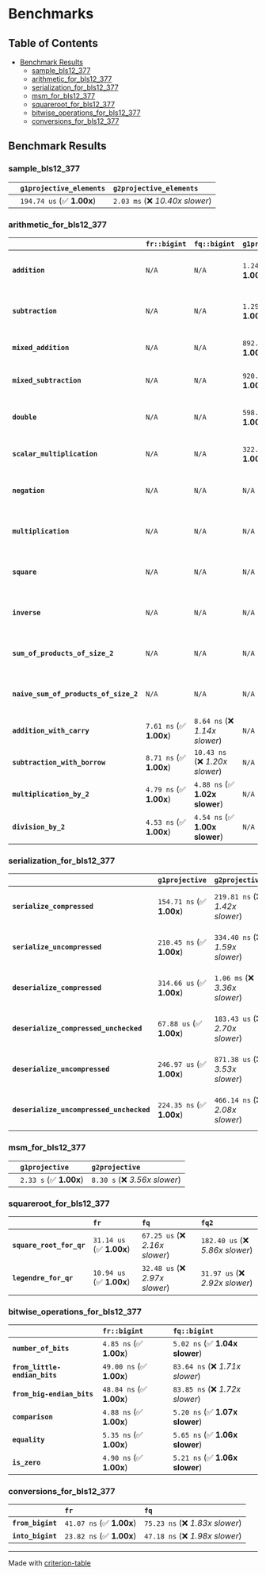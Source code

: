 # Benchmarks

## Table of Contents

- [Benchmark Results](#benchmark-results)
    - [sample_bls12_377](#sample_bls12_377)
    - [arithmetic_for_bls12_377](#arithmetic_for_bls12_377)
    - [serialization_for_bls12_377](#serialization_for_bls12_377)
    - [msm_for_bls12_377](#msm_for_bls12_377)
    - [squareroot_for_bls12_377](#squareroot_for_bls12_377)
    - [bitwise_operations_for_bls12_377](#bitwise_operations_for_bls12_377)
    - [conversions_for_bls12_377](#conversions_for_bls12_377)

## Benchmark Results

### sample_bls12_377

|        | `g1projective_elements`          | `g2projective_elements`           |
|:-------|:---------------------------------|:--------------------------------- |
|        | `194.74 us` (✅ **1.00x**)        | `2.03 ms` (❌ *10.40x slower*)     |

### arithmetic_for_bls12_377

|                                       | `fr::bigint`            | `fq::bigint`                    | `g1projective`            | `g2projective`                 | `fq2`                            | `fq12`                            | `fq`                              | `fr`                              |
|:--------------------------------------|:------------------------|:--------------------------------|:--------------------------|:-------------------------------|:---------------------------------|:----------------------------------|:----------------------------------|:--------------------------------- |
| **`addition`**                        | `N/A`                   | `N/A`                           | `1.24 us` (✅ **1.00x**)   | `4.79 us` (❌ *3.86x slower*)   | `23.16 ns` (🚀 **53.67x faster**) | `179.05 ns` (🚀 **6.94x faster**)  | `12.52 ns` (🚀 **99.25x faster**)  | `8.70 ns` (🚀 **142.78x faster**)  |
| **`subtraction`**                     | `N/A`                   | `N/A`                           | `1.29 us` (✅ **1.00x**)   | `4.85 us` (❌ *3.75x slower*)   | `23.19 ns` (🚀 **55.74x faster**) | `159.06 ns` (🚀 **8.13x faster**)  | `12.75 ns` (🚀 **101.43x faster**) | `8.81 ns` (🚀 **146.81x faster**)  |
| **`mixed_addition`**                  | `N/A`                   | `N/A`                           | `892.26 ns` (✅ **1.00x**) | `3.44 us` (❌ *3.86x slower*)   | `N/A`                            | `N/A`                             | `N/A`                             | `N/A`                             |
| **`mixed_subtraction`**               | `N/A`                   | `N/A`                           | `920.06 ns` (✅ **1.00x**) | `3.48 us` (❌ *3.78x slower*)   | `N/A`                            | `N/A`                             | `N/A`                             | `N/A`                             |
| **`double`**                          | `N/A`                   | `N/A`                           | `598.36 ns` (✅ **1.00x**) | `2.25 us` (❌ *3.77x slower*)   | `12.27 ns` (🚀 **48.76x faster**) | `70.94 ns` (🚀 **8.43x faster**)   | `7.13 ns` (🚀 **83.93x faster**)   | `5.92 ns` (🚀 **101.00x faster**)  |
| **`scalar_multiplication`**           | `N/A`                   | `N/A`                           | `322.39 us` (✅ **1.00x**) | `1.16 ms` (❌ *3.60x slower*)   | `N/A`                            | `N/A`                             | `N/A`                             | `N/A`                             |
| **`negation`**                        | `N/A`                   | `N/A`                           | `N/A`                     | `N/A`                          | `22.55 ns` (❌ *3.65x slower*)    | `102.88 ns` (❌ *16.66x slower*)   | `18.15 ns` (❌ *2.94x slower*)     | `6.18 ns` (✅ **1.00x**)           |
| **`multiplication`**                  | `N/A`                   | `N/A`                           | `N/A`                     | `N/A`                          | `271.00 ns` (❌ *6.09x slower*)   | `7.12 us` (❌ *160.02x slower*)    | `76.29 ns` (❌ *1.72x slower*)     | `44.46 ns` (✅ **1.00x**)          |
| **`square`**                          | `N/A`                   | `N/A`                           | `N/A`                     | `N/A`                          | `242.96 ns` (❌ *6.74x slower*)   | `5.02 us` (❌ *139.36x slower*)    | `66.24 ns` (❌ *1.84x slower*)     | `36.03 ns` (✅ **1.00x**)          |
| **`inverse`**                         | `N/A`                   | `N/A`                           | `N/A`                     | `N/A`                          | `15.18 us` (❌ *2.15x slower*)    | `27.49 us` (❌ *3.90x slower*)     | `14.84 us` (❌ *2.10x slower*)     | `7.05 us` (✅ **1.00x**)           |
| **`sum_of_products_of_size_2`**       | `N/A`                   | `N/A`                           | `N/A`                     | `N/A`                          | `588.34 ns` (❌ *9.58x slower*)   | `14.57 us` (❌ *237.38x slower*)   | `118.42 ns` (❌ *1.93x slower*)    | `61.40 ns` (✅ **1.00x**)          |
| **`naive_sum_of_products_of_size_2`** | `N/A`                   | `N/A`                           | `N/A`                     | `N/A`                          | `577.56 ns` (❌ *6.49x slower*)   | `14.47 us` (❌ *162.64x slower*)   | `163.06 ns` (❌ *1.83x slower*)    | `88.96 ns` (✅ **1.00x**)          |
| **`addition_with_carry`**             | `7.61 ns` (✅ **1.00x**) | `8.64 ns` (❌ *1.14x slower*)    | `N/A`                     | `N/A`                          | `N/A`                            | `N/A`                             | `N/A`                             | `N/A`                             |
| **`subtraction_with_borrow`**         | `8.71 ns` (✅ **1.00x**) | `10.43 ns` (❌ *1.20x slower*)   | `N/A`                     | `N/A`                          | `N/A`                            | `N/A`                             | `N/A`                             | `N/A`                             |
| **`multiplication_by_2`**             | `4.79 ns` (✅ **1.00x**) | `4.88 ns` (✅ **1.02x slower**)  | `N/A`                     | `N/A`                          | `N/A`                            | `N/A`                             | `N/A`                             | `N/A`                             |
| **`division_by_2`**                   | `4.53 ns` (✅ **1.00x**) | `4.54 ns` (✅ **1.00x slower**)  | `N/A`                     | `N/A`                          | `N/A`                            | `N/A`                             | `N/A`                             | `N/A`                             |

### serialization_for_bls12_377

|                                          | `g1projective`            | `g2projective`                   | `fr`                               | `fq`                               | `fq2`                               | `fq12`                            |
|:-----------------------------------------|:--------------------------|:---------------------------------|:-----------------------------------|:-----------------------------------|:------------------------------------|:--------------------------------- |
| **`serialize_compressed`**               | `154.71 ns` (✅ **1.00x**) | `219.81 ns` (❌ *1.42x slower*)   | `30.68 ns` (🚀 **5.04x faster**)    | `57.07 ns` (🚀 **2.71x faster**)    | `109.43 ns` (✅ **1.41x faster**)    | `695.36 ns` (❌ *4.49x slower*)    |
| **`serialize_uncompressed`**             | `210.45 ns` (✅ **1.00x**) | `334.40 ns` (❌ *1.59x slower*)   | `31.23 ns` (🚀 **6.74x faster**)    | `55.77 ns` (🚀 **3.77x faster**)    | `109.29 ns` (🚀 **1.93x faster**)    | `695.40 ns` (❌ *3.30x slower*)    |
| **`deserialize_compressed`**             | `314.66 us` (✅ **1.00x**) | `1.06 ms` (❌ *3.36x slower*)     | `52.58 ns` (🚀 **5984.44x faster**) | `93.21 ns` (🚀 **3375.79x faster**) | `209.84 ns` (🚀 **1499.54x faster**) | `1.28 us` (🚀 **245.29x faster**)  |
| **`deserialize_compressed_unchecked`**   | `67.88 us` (✅ **1.00x**)  | `183.43 us` (❌ *2.70x slower*)   | `52.72 ns` (🚀 **1287.59x faster**) | `93.53 ns` (🚀 **725.77x faster**)  | `210.08 ns` (🚀 **323.10x faster**)  | `1.28 us` (🚀 **53.07x faster**)   |
| **`deserialize_uncompressed`**           | `246.97 us` (✅ **1.00x**) | `871.38 us` (❌ *3.53x slower*)   | `52.41 ns` (🚀 **4712.41x faster**) | `93.41 ns` (🚀 **2643.91x faster**) | `209.34 ns` (🚀 **1179.74x faster**) | `1.28 us` (🚀 **192.99x faster**)  |
| **`deserialize_uncompressed_unchecked`** | `224.35 ns` (✅ **1.00x**) | `466.14 ns` (❌ *2.08x slower*)   | `52.40 ns` (🚀 **4.28x faster**)    | `93.31 ns` (🚀 **2.40x faster**)    | `209.42 ns` (✅ **1.07x faster**)    | `1.28 us` (❌ *5.72x slower*)      |

### msm_for_bls12_377

|        | `g1projective`          | `g2projective`                 |
|:-------|:------------------------|:------------------------------ |
|        | `2.33 s` (✅ **1.00x**)  | `8.30 s` (❌ *3.56x slower*)    |

### squareroot_for_bls12_377

|                          | `fr`                     | `fq`                            | `fq2`                             |
|:-------------------------|:-------------------------|:--------------------------------|:--------------------------------- |
| **`square_root_for_qr`** | `31.14 us` (✅ **1.00x**) | `67.25 us` (❌ *2.16x slower*)   | `182.40 us` (❌ *5.86x slower*)    |
| **`legendre_for_qr`**    | `10.94 us` (✅ **1.00x**) | `32.48 us` (❌ *2.97x slower*)   | `31.97 us` (❌ *2.92x slower*)     |

### bitwise_operations_for_bls12_377

|                               | `fr::bigint`             | `fq::bigint`                     |
|:------------------------------|:-------------------------|:-------------------------------- |
| **`number_of_bits`**          | `4.85 ns` (✅ **1.00x**)  | `5.02 ns` (✅ **1.04x slower**)   |
| **`from_little-endian_bits`** | `49.00 ns` (✅ **1.00x**) | `83.64 ns` (❌ *1.71x slower*)    |
| **`from_big-endian_bits`**    | `48.84 ns` (✅ **1.00x**) | `83.85 ns` (❌ *1.72x slower*)    |
| **`comparison`**              | `4.88 ns` (✅ **1.00x**)  | `5.20 ns` (✅ **1.07x slower**)   |
| **`equality`**                | `5.35 ns` (✅ **1.00x**)  | `5.65 ns` (✅ **1.06x slower**)   |
| **`is_zero`**                 | `4.90 ns` (✅ **1.00x**)  | `5.21 ns` (✅ **1.06x slower**)   |

### conversions_for_bls12_377

|                   | `fr`                     | `fq`                             |
|:------------------|:-------------------------|:-------------------------------- |
| **`from_bigint`** | `41.07 ns` (✅ **1.00x**) | `75.23 ns` (❌ *1.83x slower*)    |
| **`into_bigint`** | `23.82 ns` (✅ **1.00x**) | `47.18 ns` (❌ *1.98x slower*)    |

---
Made with [criterion-table](https://github.com/nu11ptr/criterion-table)

